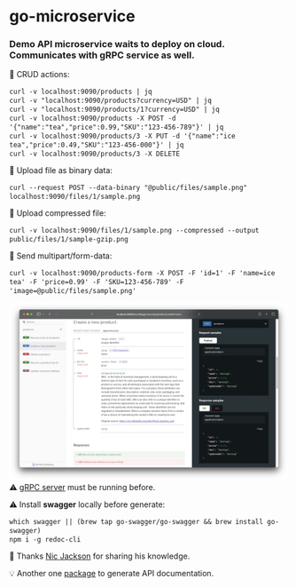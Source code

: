 # go-microservice

### Demo API microservice waits to deploy on cloud. Communicates with gRPC service as well.

📌 CRUD actions:
```
curl -v localhost:9090/products | jq
curl -v "localhost:9090/products?currency=USD" | jq
curl -v "localhost:9090/products/1?currency=USD" | jq
curl -v localhost:9090/products -X POST -d '{"name":"tea","price":0.99,"SKU":"123-456-789"}' | jq
curl -v localhost:9090/products/3 -X PUT -d '{"name":"ice tea","price":0.49,"SKU":"123-456-000"}' | jq
curl -v localhost:9090/products/3 -X DELETE
```
📌 Upload file as binary data:
```
curl --request POST --data-binary "@public/files/sample.png" localhost:9090/files/1/sample.png
```
📌 Upload compressed file:
```
curl -v localhost:9090/files/1/sample.png --compressed --output public/files/1/sample-gzip.png
```
📌 Send multipart/form-data:
```
curl -v localhost:9090/products-form -X POST -F 'id=1' -F 'name=ice tea' -F 'price=0.99' -F 'SKU=123-456-789' -F 'image=@public/files/sample.png'
```
![Autogenerated API documentation](social_preview.png)
⚠️ <a href="https://github.com/oleksiivelychko/go-grpc-service">gRPC server</a> must be running before.

⚠️ Install **swagger** locally before generate:
```
which swagger || (brew tap go-swagger/go-swagger && brew install go-swagger)
npm i -g redoc-cli
```

🎥 Thanks <a href="https://www.youtube.com/c/NicJackson">Nic Jackson</a> for sharing his knowledge.

💡 Another one <a href="https://github.com/swaggo/swag">package</a> to generate API documentation.
